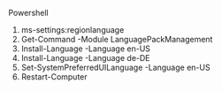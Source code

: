 Powershell


1. ms-settings:regionlanguage
2. Get-Command -Module LanguagePackManagement
3. Install-Language -Language en-US
4. Install-Language -Language de-DE
5. Set-SystemPreferredUILanguage -Language en-US
6. Restart-Computer
